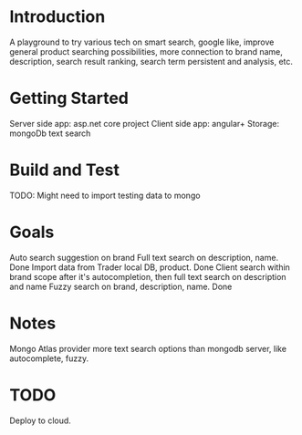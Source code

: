 # Introduction 
A playground to try various tech on smart search, google like, improve general product searching possibilities, more connection to brand name, description, search result ranking, search term persistent and analysis, etc.

# Getting Started
Server side app: asp.net core project
Client side app: angular+
Storage: mongoDb text search

# Build and Test
TODO: Might need to import testing data to mongo

# Goals
Auto search suggestion on brand
Full text search on description, name. Done
Import data from Trader local DB, product. Done
Client search within brand scope after it's autocompletion, then full text search on description and name
Fuzzy search on brand, description, name. Done

# Notes
Mongo Atlas provider more text search options than mongodb server, like autocomplete, fuzzy.

# TODO
Deploy to cloud.